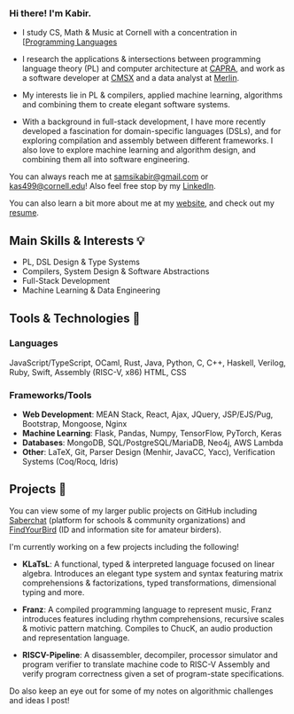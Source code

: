 ### Hi there! I'm Kabir.

- I study CS, Math & Music at Cornell with a concentration in [[Programming Languages](https://pl.cs.cornell.edu/)
- I research the applications \& intersections between programming language theory (PL) and computer architecture at <a href="https://capra.cs.cornell.edu/" target="_blank">CAPRA</a>, and work as a software developer at <a href="https://www.cs.cornell.edu/projects/cms/cmsx/" target="_blank">CMSX</a> and a data analyst at <a href="https://merlin.allaboutbirds.org/" target="_blank">Merlin</a>.

- My interests lie in PL & compilers, applied machine learning, algorithms and combining them to create elegant software systems.

- With a background in full-stack development, I have more recently developed a fascination for domain-specific languages (DSLs), and for exploring compilation and assembly between different frameworks. I also love to explore machine learning and algorithm design, and combining them all into software engineering.

You can always reach me at <a href="mailto:samsikabir@gmail.com" target="_blank">samsikabir@gmail.com</a> or <a href="mailto:kas499@cornell.edu" target="_blank">kas499@cornell.edu</a>! Also feel free stop by my <a href="https://www.linkedin.com/in/kabir-samsi/" target="_blank">LinkedIn</a>.

You can also learn a bit more about me at my <a href="https://kabirsamsi.com" target="_blank">website</a>, and check out my <a href="https://kabirsamsi.com/resume-2024.pdf">resume</a>.

## Main Skills & Interests 💡
- PL, DSL Design & Type Systems
- Compilers, System Design \& Software Abstractions
- Full-Stack Development
- Machine Learning \& Data Engineering

## Tools & Technologies 🔧
  ### Languages
  JavaScript/TypeScript, OCaml, Rust, Java, Python, C, C++, Haskell, Verilog, Ruby, Swift, Assembly (RISC-V, x86) HTML, CSS

### Frameworks/Tools
  - **Web Development**: MEAN Stack, React, Ajax, JQuery, JSP/EJS/Pug, Bootstrap, Mongoose, Nginx
  - **Machine Learning**: Flask, Pandas, Numpy, TensorFlow, PyTorch, Keras
  - **Databases**: MongoDB, SQL/PostgreSQL/MariaDB, Neo4j, AWS Lambda
  - **Other**: LaTeX, Git, Parser Design (Menhir, JavaCC, Yacc), Verification Systems (Coq/Rocq, Idris)

## Projects 🌱
You can view some of my larger public projects on GitHub including <a href="https://github.com/Saberchat/saberchat" target="_blank">Saberchat</a> (platform for schools & community organizations) and <a href="https://github.com/KabirSamsi/find-your-bird/" target="_blank">FindYourBird</a> (ID and information site for amateur birders).

I'm currently working on a few projects including the following!

- **KLaTsL**: A functional, typed & interpreted language focused on linear algebra. Introduces an elegant type system and syntax featuring matrix comprehensions & factorizations, typed transformations, dimensional typing and more.

- **Franz**: A compiled programming language to represent music, Franz introduces features including rhythm comprehensions, recursive scales \& motivic pattern matching. Compiles to ChucK, an audio production and representation language.

- **RISCV-Pipeline**: A disassembler, decompiler, processor simulator and program verifier to translate machine code to RISC-V Assembly and verify program correctness given a set of program-state specifications.

Do also keep an eye out for some of my notes on algorithmic challenges and ideas I post!
